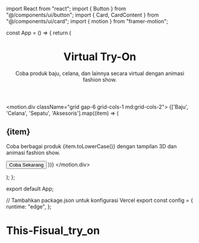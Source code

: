 import React from "react"; import { Button } from "@/components/ui/button"; import { Card, CardContent } from "@/components/ui/card"; import { motion } from "framer-motion";

const App = () => { return ( <div className="min-h-screen bg-gray-100 p-6"> <div className="max-w-4xl mx-auto"> <header className="text-center mb-8"> <h1 className="text-4xl font-bold text-gray-800 mb-4">Virtual Try-On</h1> <p className="text-lg text-gray-600">Coba produk baju, celana, dan lainnya secara virtual dengan animasi fashion show.</p> </header>

<motion.div className="grid gap-6 grid-cols-1 md:grid-cols-2">
      {['Baju', 'Celana', 'Sepatu', 'Aksesoris'].map((item) => (
        <Card key={item} className="bg-white rounded-2xl shadow-md overflow-hidden">
          <CardContent className="p-6">
            <h2 className="text-2xl font-semibold text-gray-800 mb-4">{item}</h2>
            <p className="text-gray-600 mb-6">Coba berbagai produk {item.toLowerCase()} dengan tampilan 3D dan animasi fashion show.</p>
            <Button variant="default" size="lg">Coba Sekarang</Button>
          </CardContent>
        </Card>
      ))}
    </motion.div>
  </div>
</div>

); };

export default App;

// Tambahkan package.json untuk konfigurasi Vercel export const config = { runtime: "edge", };

# This-Fisual_try_on

